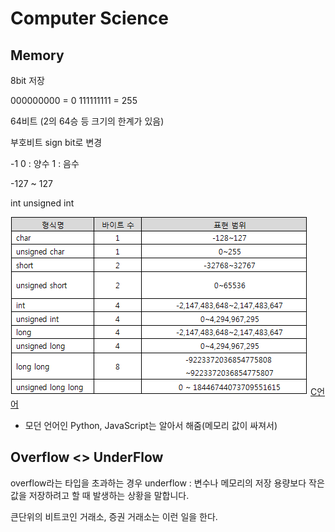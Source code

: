 # Computer Science

## Memory

8bit 저장 


000000000 = 0
111111111 = 255


64비트 (2의 64승 등 크기의 한계가 있음)

부호비트
sign bit로 변경

-1 
0 : 양수
1 : 음수

-127  ~ 127

int
unsigned int


![C, Java등 타입 정의](image-1.png)
[C언어]('https://wikidocs.net/165675')
- 모던 언어인 Python, JavaScript는 알아서 해줌(메모리 값이 싸져서)


## Overflow <> UnderFlow
overflow라는 타입을 초과하는 경우
underflow : 변수나 메모리의 저장 용량보다 작은 값을 저장하려고 할 때 발생하는 상황을 말합니다.


큰단위의 비트코인 거래소, 증권 거래소는 이런 일을 한다.


